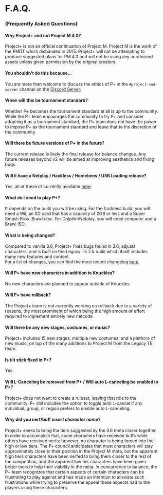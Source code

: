 # F.A.Q.
### (Frequently Asked Questions)

#### Why Project+ and not Project M 4.0?
Project+ is not an official continuation of Project M. Project M is the work of the PMDT which disbanded in 2015. Project+ will not be attempting to produce suggested plans for PM 4.0 and will not be using any unreleased assets unless given permission by the original creators.

#### You shouldn't do this because...
You are more than welcome to discuss the ethics of P+ in the `#project-and-server` channel on the [Discord Server](/discord).

#### When will this be tournament standard?
Whether P+ becomes the tournament standard at all is up to the community. While the P+ team encourages the community to try P+ and consider adopting it as a tournament standard, the P+ team does not have the power to impose P+ as the tournament standard and leave that to the discretion of the community.

#### Will there be future versions of P+ in the future?
The current release is likely the final release for balance changes. Any future releases beyond v2 will be aimed at improving aesthetics and fixing bugs.

#### Will it have a Netplay / Hackless / Homebrew / USB Loading release?
Yes, all of these of currently available [here](/download).

#### What do I need to play P+?
It depends on the build you will be using. For the hackless build, you will need a Wii, an SD card that has a capacity of 2GB or less and a Super Smash Bros. Brawl disc. For Dolphin/Netplay, you will need computer and a Brawl ISO.

#### What is being changed?
Compared to vanilla 3.6, Project+ fixes bugs found in 3.6, adjusts characters, and is built on the Legacy TE 2.5 build which itself includes many new features and content.<br/>For a list of changes, you can find the most recent changelog [here](/changes).

#### Will P+ have new characters in addition to Knuckles?
No new characters are planned to appear outside of Knuckles.

#### Will P+ have rollback?
The Project+ team is not currently working on rollback due to a variety of reasons, the most prominent of which being the high amount of effort required to implement entirely new netcode.

#### Will there be any new stages, costumes, or music?
Project+ includes 15 new stages, multiple new costumes, and a plethora of new music, on top of the many additions to Project M from the Legacy TE team.

#### Is tilt stick fixed in P+?
Yes.

#### Will L-Canceling be removed from P+ / Will auto L-canceling be enabled in P+?
Project+ does not want to create a ruleset, leaving that role to the community. P+ still includes the option to toggle auto L-cancel if any individual, group, or region prefers to enable auto L-canceling.

#### Why did you nerf/buff *insert character name*?
Project+ seeks to bring the tiers suggested by the 3.6 meta closer together. In order to accomplish that, some characters have received buffs while others have received nerfs; however, no character is being forced into the high or low tiers. The P+ council anticipates that most characters will stay approximately close to their position in the Project M meta, but the apparent high tiers characters have been nerfed to bring them closer to the rest of the competition, and the apparent low tier characters have been given better tools to help their viability in the meta. In concurrence to balance, the P+ team recognizes that certain aspects of certain characters can be frustrating to play against and has made an intention to alleviate such frustrations while trying to preserve the appeal these aspects had to the players using these characters.